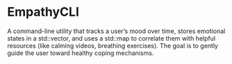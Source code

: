 # EmpathyCLI
A command-line utility that tracks a user’s mood over time, stores emotional states in a std::vector, and uses a std::map to correlate them with helpful resources (like calming videos, breathing exercises). The goal is to gently guide the user toward healthy coping mechanisms.
